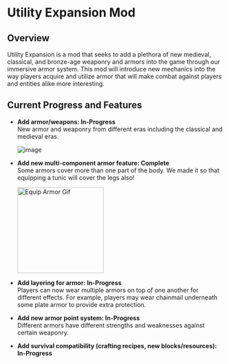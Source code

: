 # Utility Expansion Mod

## Overview
Utility Expansion is a mod that seeks to add a plethora of new medieval, classical, and bronze-age weaponry and armors into the game through our immersive armor system. This mod will introduce new mechanics into the way players acquire and utilize armor that will make combat against players and entities alike more interesting. 

## Current Progress and Features
- **Add armor/weapons: In-Progress**   
  New armor and weaponry from different eras including the classical and medieval eras. 

  ![image](https://github.com/boomty/UtilityExpansion/assets/114364542/3361f942-6d7a-48eb-acfd-043be2439924)

- **Add new multi-component armor feature: Complete**  
  Some armors cover more than one part of the body. We made it so that equipping a tunic will cover the legs also!

  <img src="https://media4.giphy.com/media/v1.Y2lkPTc5MGI3NjExNG14M2tlNjl4enp2OWF0MjBheXFnb2EzYmJjZjFjMDNybnU2d2dtcSZlcD12MV9pbnRlcm5hbF9naWZfYnlfaWQmY3Q9Zw/ZihjqcfDa3xqKXl8Yn/giphy.gif" alt="Equip Armor Gif" width="200" />

- **Add layering for armor: In-Progress**   
  Players can now wear multiple armors on top of one another for different effects. For example, players may wear chainmail underneath some plate armor to provide extra protection.

- **Add new armor point system: In-Progress**   
  Different armors have different strengths and weaknesses against certain weaponry. 

- **Add survival compatibility (crafting recipes, new blocks/resources): In-Progress**  
